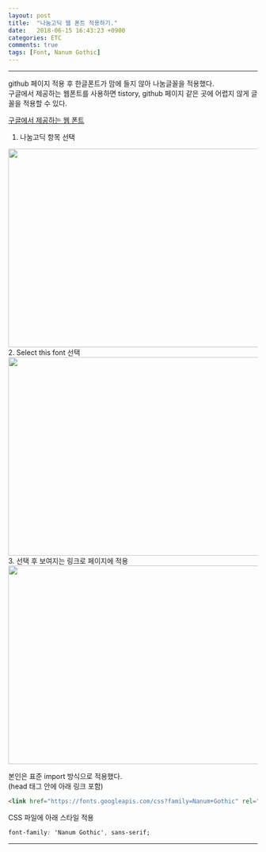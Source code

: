 ```yaml
---
layout: post
title:  "나눔고딕 웹 폰트 적용하기."
date:   2018-06-15 16:43:23 +0900
categories: ETC
comments: true
tags: [Font, Nanum Gothic]
---
```


---

github 페이지 적용 후 한글폰트가 맘에 들지 않아 나눔글꼴을 적용했다.<br>
구글에서 제공하는 웹폰트를 사용하면 tistory, github 페이지 같은 곳에 어렵지 않게 글꼴을 적용할 수 있다.

[구글에서 제공하는 웹 폰트](https://fonts.google.com/)
1. 나눔고딕 항목 선택
<img src="{{ site.baseurl }}/public/post/fonts/font1.png" width="800px" height="400px"/>
2. Select this font 선택
<img src="{{ site.baseurl }}/public/post/fonts/font2.png" width="800px" height="400px"/>
3. 선택 후 보여지는 링크로 페이지에 적용
<img src="{{ site.baseurl }}/public/post/fonts/font3.png" width="800px" height="400px"/>


본인은 표준 import 방식으로 적용했다.<br>
(head 태그 안에 아래 링크 포함)

```html
<link href="https://fonts.googleapis.com/css?family=Nanum+Gothic" rel="stylesheet">
```


CSS 파일에 아래 스타일 적용
```css
font-family: 'Nanum Gothic', sans-serif;
```


[jekyll-docs]: https://jekyllrb.com/docs/home
[jekyll-gh]:   https://github.com/jekyll/jekyll
[jekyll-talk]: https://talk.jekyllrb.com/
---

